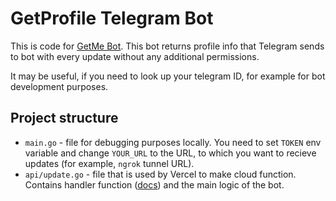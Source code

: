 # GetProfile Telegram Bot
This is code for [GetMe Bot](https://t.me/get_my_profile_bot).
This bot returns profile info that Telegram sends to bot
with every update without any additional permissions.

It may be useful, if you need to look up your telegram ID, for example
for bot development purposes.



## Project structure
- `main.go` - file for debugging purposes locally. You need to
set `TOKEN` env variable and change `YOUR_URL` to the URL, to
which you want to recieve updates (for example, `ngrok` tunnel URL).
- `api/update.go` - file that is used by Vercel to make cloud function.
 Contains handler function ([docs](https://vercel.com/docs/runtimes#official-runtimes/go))
 and the main logic of the bot.  